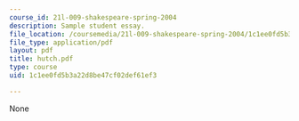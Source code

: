 ```yaml
---
course_id: 21l-009-shakespeare-spring-2004
description: Sample student essay.
file_location: /coursemedia/21l-009-shakespeare-spring-2004/1c1ee0fd5b3a22d8be47cf02def61ef3_hutch.pdf
file_type: application/pdf
layout: pdf
title: hutch.pdf
type: course
uid: 1c1ee0fd5b3a22d8be47cf02def61ef3

---
```

None